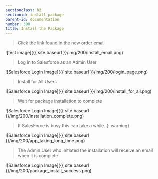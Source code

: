 ```yaml
---
sectionclass: h2
sectionid: install_package
parent-id: documentation
number: 300
title: Install the Package
---
```


>Click the link found in the new order email

![test image]({{ site.baseurl }}/img/200/install_email.png)  


>Log in to Salesforce as an Admin User

![Salesforce Login Image]({{ site.baseurl }}/img/200/login_page.png)  


>Install for All Users

![Salesforce Login Image]({{ site.baseurl }}/img/200/install_for_all.png)

>Wait for package installation to complete

![Salesforce Login Image]({{ site.baseurl }}/img/200/installation_complete.png)

>If SalesForce is busy this can take a while.
{:.warning}

![Salesforce Login Image]({{ site.baseurl }}/img/200/app_taking_long_time.png)

>The Admin User who initiated the installation will receive an email when it is complete

![Salesforce Login Image]({{ site.baseurl }}/img/200/package_install_success.png)
